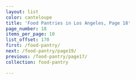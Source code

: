```yaml
---
layout: list
color: canteloupe
title: 'Food Pantries in Los Angeles, Page 18'
page_number: 18
items_per_page: 10
list_offset: 170
first: /food-pantry/
next: /food-pantry/page19/
previous: /food-pantry/page17/
collection: food-pantry

---
```

